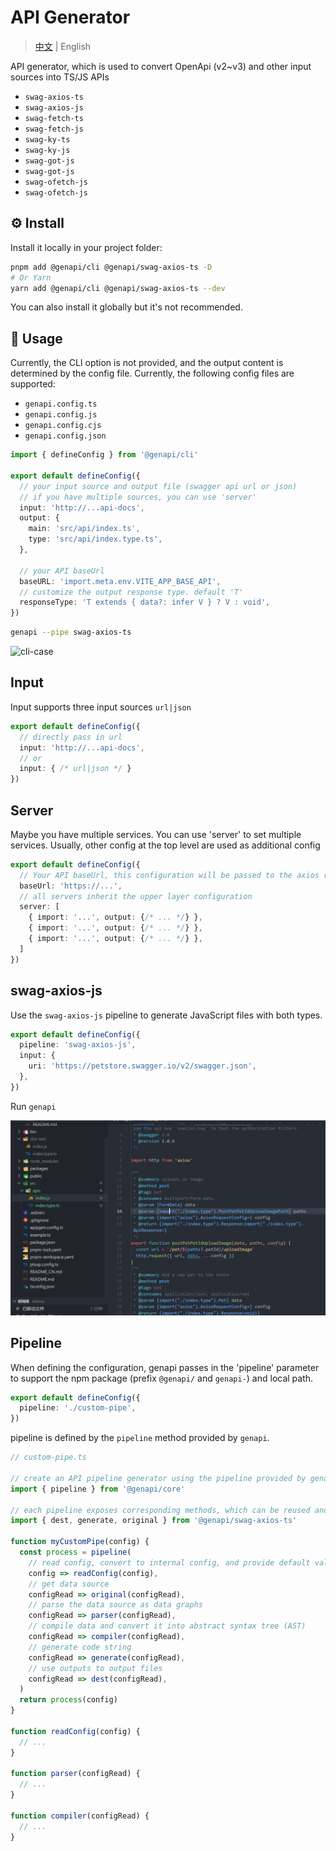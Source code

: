 # API Generator

> [中文](./README_CN.md) | English

API generator, which is used to convert OpenApi (v2~v3) and other input sources into TS/JS APIs

- `swag-axios-ts`
- `swag-axios-js`
- `swag-fetch-ts`
- `swag-fetch-js`
- `swag-ky-ts`
- `swag-ky-js`
- `swag-got-js`
- `swag-got-js`
- `swag-ofetch-js`
- `swag-ofetch-js`

## ⚙️ Install

Install it locally in your project folder:

```bash
pnpm add @genapi/cli @genapi/swag-axios-ts -D
# Or Yarn
yarn add @genapi/cli @genapi/swag-axios-ts --dev
```

You can also install it globally but it's not recommended.

## 📖 Usage

Currently, the CLI option is not provided, and the output content is determined by the config file. Currently, the following config files are supported:

- `genapi.config.ts`
- `genapi.config.js`
- `genapi.config.cjs`
- `genapi.config.json`

```ts
import { defineConfig } from '@genapi/cli'

export default defineConfig({
  // your input source and output file (swagger api url or json)
  // if you have multiple sources, you can use 'server'
  input: 'http://...api-docs',
  output: {
    main: 'src/api/index.ts',
    type: 'src/api/index.type.ts',
  },

  // your API baseUrl
  baseURL: 'import.meta.env.VITE_APP_BASE_API',
  // customize the output response type. default 'T'
  responseType: 'T extends { data?: infer V } ? V : void',
})
```

```sh
genapi --pipe swag-axios-ts
```

![cli-case](public/case.gif)

## Input

Input supports three input sources `url|json`

```ts
export default defineConfig({
  // directly pass in url
  input: 'http://...api-docs',
  // or
  input: { /* url|json */ }
})
```

## Server

Maybe you have multiple services. You can use 'server' to set multiple services. Usually, other config at the top level are used as additional config

```ts
export default defineConfig({
  // Your API baseUrl, this configuration will be passed to the axios request
  baseUrl: 'https://...',
  // all servers inherit the upper layer configuration
  server: [
    { import: '...', output: {/* ... */} },
    { import: '...', output: {/* ... */} },
    { import: '...', output: {/* ... */} },
  ]
})
```

## swag-axios-js

Use the `swag-axios-js` pipeline to generate JavaScript files with both types.

```ts
export default defineConfig({
  pipeline: 'swag-axios-js',
  input: {
    uri: 'https://petstore.swagger.io/v2/swagger.json',
  },
})
```

Run `genapi`

![swag-axios-js](public/swag-axios-js.png)

## Pipeline

When defining the configuration, genapi passes in the 'pipeline' parameter to support the npm package (prefix `@genapi/` and `genapi-`) and local path.

```ts
export default defineConfig({
  pipeline: './custom-pipe',
})
```

pipeline is defined by the `pipeline` method provided by `genapi`.

```ts
// custom-pipe.ts

// create an API pipeline generator using the pipeline provided by genapi
import { pipeline } from '@genapi/core'

// each pipeline exposes corresponding methods, which can be reused and reorganized
import { dest, generate, original } from '@genapi/swag-axios-ts'

function myCustomPipe(config) {
  const process = pipeline(
    // read config, convert to internal config, and provide default values
    config => readConfig(config),
    // get data source
    configRead => original(configRead),
    // parse the data source as data graphs
    configRead => parser(configRead),
    // compile data and convert it into abstract syntax tree (AST)
    configRead => compiler(configRead),
    // generate code string
    configRead => generate(configRead),
    // use outputs to output files
    configRead => dest(configRead),
  )
  return process(config)
}

function readConfig(config) {
  // ...
}

function parser(configRead) {
  // ...
}

function compiler(configRead) {
  // ...
}
```
